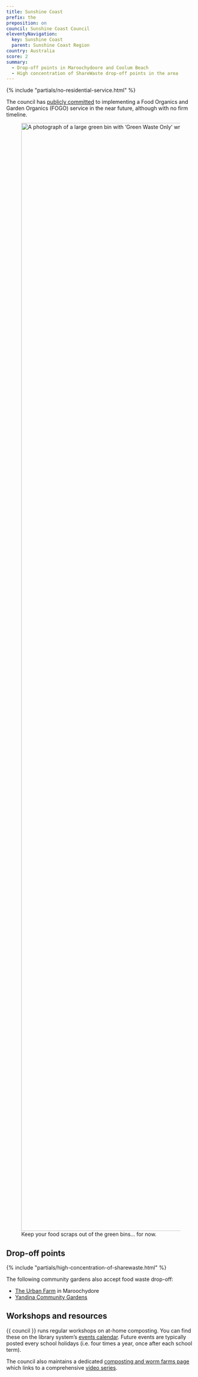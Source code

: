 ```yaml
---
title: Sunshine Coast
prefix: the
preposition: on
council: Sunshine Coast Council
eleventyNavigation:
  key: Sunshine Coast
  parent: Sunshine Coast Region
country: Australia
score: 2
summary:
  - Drop-off points in Maroochydoore and Coolum Beach
  - High concentration of ShareWaste drop-off points in the area
---
```


{% include "partials/no-residential-service.html" %}

The council has [publicly committed](https://www.sunshinecoast.qld.gov.au/living-and-community/waste-and-recycling/bin-collection-services/garden-waste-bin-collection/frequently-asked-questions#:~:text=We%20are%20currently%20investigating%20suitable%20processing%20facilities.%20The%20garden%20organics%20service%20can%20easily%20transition%20to%20a%20FOGO%20service%20in%20the%20future.) to implementing a Food Organics and Garden Organics (FOGO) service in the near future, although with no firm timeline.

<figure>
  <img src="{% src 'sunshine-coast/green-waste-only.jpg' %}"
  srcset="{% srcset 'sunshine-coast/green-waste-only.jpg' %}"
  alt="A photograph of a large green bin with ‘Green Waste Only’ written on it."
  width="3936 "
  height="2952"
  loading="lazy">
  <figcaption>Keep your food scraps out of the green bins... for now.</figcaption>
</figure>

## Drop-off points

{% include "partials/high-concentration-of-sharewaste.html" %}

The following community gardens also accept food waste drop-off:

- [The Urban Farm](https://sharewaste.com/share-waste/entity/dLMbGf3igovjGS9kt) in Maroochydore
- [Yandina Community Gardens](https://sharewaste.com/share-waste/entity/MkvKSQMxetXXKjxuQ)

## Workshops and resources

{{ council }} runs regular workshops on at-home composting. You can find these on the library system’s [events calendar](https://library.sunshinecoast.qld.gov.au/events/calendar). Future events are typically posted every school holidays (i.e. four times a year, once after each school term).

The council also maintains a dedicated [composting and worm farms page](https://www.sunshinecoast.qld.gov.au/living-and-community/waste-and-recycling/recycling-and-waste-education/composting-and-worm-farms) which links to a comprehensive [video series](https://www.youtube.com/playlist?list=PLN6q_1UaRZU4ib9v9do6Hl5QCViYmT001).
